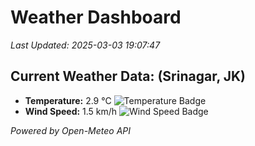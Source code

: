 
# Weather Dashboard

_Last Updated: 2025-03-03 19:07:47_

## Current Weather Data: (Srinagar, JK)
- **Temperature:** 2.9 °C ![Temperature Badge](https://img.shields.io/badge/Temperature-Low%20Temp-blue)
- **Wind Speed:** 1.5 km/h ![Wind Speed Badge](https://img.shields.io/badge/Wind%20Speed-Light%20Wind-blue)

*Powered by Open-Meteo API*
